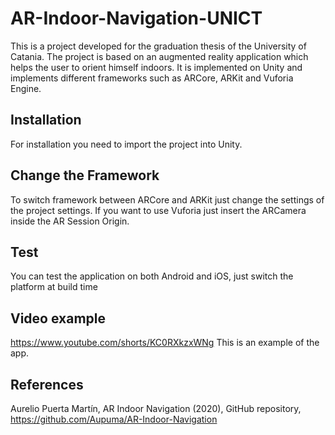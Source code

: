 # AR-Indoor-Navigation-UNICT
This is a project developed for the graduation thesis of the University of Catania.
The project is based on an augmented reality application which helps the user to orient himself indoors.
It is implemented on Unity and implements different frameworks such as ARCore, ARKit and Vuforia Engine.
## Installation
For installation you need to import the project into Unity.
## Change the Framework
To switch framework between ARCore and ARKit just change the settings of the project settings. 
If you want to use Vuforia just insert the ARCamera inside the AR Session Origin.
## Test
You can test the application on both Android and iOS, just switch the platform at build time
## Video example
https://www.youtube.com/shorts/KC0RXkzxWNg This is an example of the app.
## References
Aurelio Puerta Martín, AR Indoor Navigation (2020), GitHub repository, https://github.com/Aupuma/AR-Indoor-Navigation
